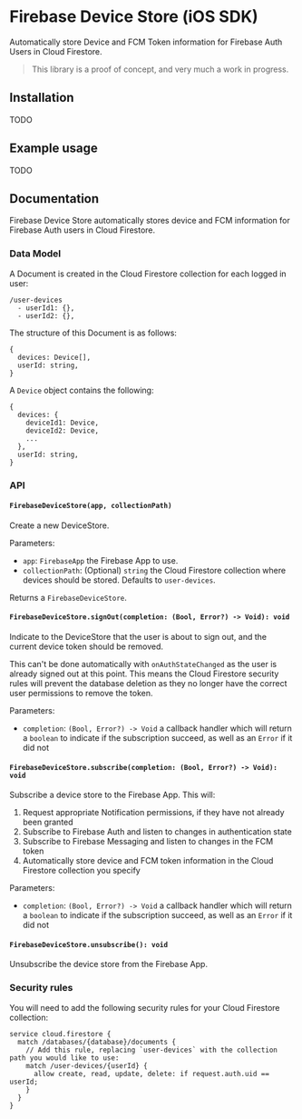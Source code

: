 # Firebase Device Store (iOS SDK)

Automatically store Device and FCM Token information for Firebase Auth Users in Cloud Firestore.

> This library is a proof of concept, and very much a work in progress.

## Installation

TODO

## Example usage

TODO

## Documentation

Firebase Device Store automatically stores device and FCM information for Firebase Auth users in Cloud Firestore.

### Data Model

A Document is created in the Cloud Firestore collection for each logged in user:

```
/user-devices
  - userId1: {},
  - userId2: {},
```

The structure of this Document is as follows:

```
{
  devices: Device[],
  userId: string,
}
```

A `Device` object contains the following:

```
{
  devices: {
    deviceId1: Device,
    deviceId2: Device,
    ...
  },
  userId: string,
}
```

### API

#### `FirebaseDeviceStore(app, collectionPath)`

Create a new DeviceStore.

Parameters:

- `app`: `FirebaseApp` the Firebase App to use.
- `collectionPath`: (Optional) `string` the Cloud Firestore collection where devices should be stored. Defaults to `user-devices`.

Returns a `FirebaseDeviceStore`.

#### `FirebaseDeviceStore.signOut(completion: (Bool, Error?) -> Void): void`

Indicate to the DeviceStore that the user is about to sign out, and the current device token should be removed.

This can't be done automatically with `onAuthStateChanged` as the user is already signed out at this point. This means the Cloud Firestore security rules will prevent the database deletion as they no longer have the correct user permissions to remove the token.

Parameters:

- `completion`: `(Bool, Error?) -> Void` a callback handler which will return a `boolean` to indicate if the subscription succeed, as well as an `Error` if it did not

#### `FirebaseDeviceStore.subscribe(completion: (Bool, Error?) -> Void): void`

Subscribe a device store to the Firebase App. This will:

1. Request appropriate Notification permissions, if they have not already been granted
2. Subscribe to Firebase Auth and listen to changes in authentication state
3. Subscribe to Firebase Messaging and listen to changes in the FCM token
4. Automatically store device and FCM token information in the Cloud Firestore collection you specify

Parameters:

- `completion`: `(Bool, Error?) -> Void` a callback handler which will return a `boolean` to indicate if the subscription succeed, as well as an `Error` if it did not

#### `FirebaseDeviceStore.unsubscribe(): void`

Unsubscribe the device store from the Firebase App.

### Security rules

You will need to add the following security rules for your Cloud Firestore collection:

```
service cloud.firestore {
  match /databases/{database}/documents {
    // Add this rule, replacing `user-devices` with the collection path you would like to use:
    match /user-devices/{userId} {
      allow create, read, update, delete: if request.auth.uid == userId;
    }
  }
}
```
